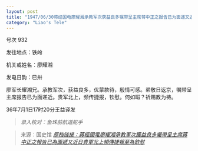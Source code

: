 ```yaml
---
layout: post
title: "1947/06/30蒋经国电廖耀湘承教军次获益良多嘱带呈主席蒋中正之报告已为面递又近日贵军北上频传捷报至为钦慰"
category: "Liao's Tele"
---
```


号次 932

发往地点：铁岭

机关或姓名：廖耀湘

发电日韵：巳卅

廖军长耀湘兄。承教军次，获益良多，优蒙款待，殷情可感。弟敬日返京，嘱带呈主席报告已为面递近。贵军北上，频传捷报，钦慰。何如暇？祈赐教为祷。

36年7月1日17时20分王益译发



> *录入校对：鱼珠前航道舵手*

> 来源：国史馆 [*原档链接：蔣經國電廖耀湘承教軍次獲益良多囑帶呈主席蔣中正之報告已為面遞又近日貴軍北上頻傳捷報至為欽慰*](https://ahonline.drnh.gov.tw/index.php?act=Display/image/5894501Nca=VoI#6cl)